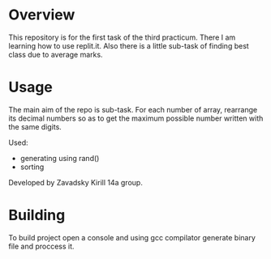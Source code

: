 # Overview

This repository is for the first task of the third practicum. There I am learning how to use replit.it. Also there is a little sub-task of finding best class due to average marks.

# Usage

The main aim of the repo is sub-task.  For each number of array, rearrange its decimal numbers so as to get the maximum possible number written with the same digits.

Used:
* generating using rand()
* sorting

Developed by Zavadsky Kirill 14a group.

# Building

To build project open a console and using gcc compilator generate binary file and proccess it.
